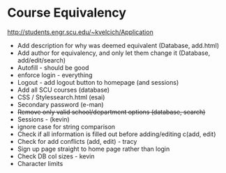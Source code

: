 # Course Equivalency

http://students.engr.scu.edu/~kvelcich/Application

* Add description for why was deemed equivalent (Database, add.html)
* Add author for equivalency, and only let them change it (Database, add/edit/search)
* Autofill - should be good
* enforce login - everything
* Logout - add logout button to homepage (and sessions)
* Add all SCU courses (database)
* CSS / Stylessearch.html (esai)
* Secondary password (e-man)
* ~~Remove only valid school/department options (database, search)~~
* Sessions - (kevin)
* ignore case for string comparison
* Check if all information is filled out before adding/editing c(add, edit)
* Check for add conflicts (add, edit) - tracy
* Sign up page straight to home page rather than login
* Check DB col sizes - kevin
* Character limits
